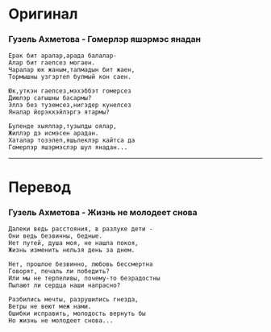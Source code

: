 # Оригинал

### Гузель Ахметова - Гомерлэр яшэрмэс янадан

```
Ерак бит аралар,арада балалар-
Алар бит гаепсез могаен.
Чаралар юк жаным,тапмадын бит жаен,
Тормышны узгэртеп булмый кон саен.

Юк,уткэн гаепсез,мэхэббэт гомерсез
Диюлэр сагышны басармы?
Эллэ без туземсез,нигэдер кунелсез
Яналар йорэккэйлэргэ ятармы?

Буленде хыяллар,тузылды оялар,
Жиллэр дэ исмэсен арадан.
Хаталар тозэлеп,яшьлеклэр кайтса да
Гомерлэр яшэрмэслэр шул янадан...
```

------

# Перевод

### Гузель Ахметова - Жизнь не молодеет снова

```
Далеки ведь расстояния, в разлуке дети -
Они ведь безвинны, бедные.
Нет путей, душа моя, не нашла покоя,
Жизнь изменить нельзя день за днем.

Нет, прошлое безвинно, любовь бессмертна
Говорят, печаль ли победить?
Или мы не терпеливы, почему-то безрадостны
Пылают ли сердца наши напрасно?

Разбились мечты, разрушились гнезда,
Ветры не веют меж нами.
Ошибки исправить, молодость вернуть бы
Но жизнь не молодеет снова...
```